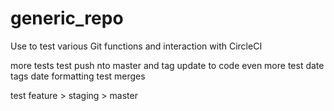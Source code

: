 # generic_repo
Use to test various Git functions and interaction with CircleCI

more tests
test push nto master and tag
update to code
even more
test date tags
date formatting
test merges

test feature > staging > master